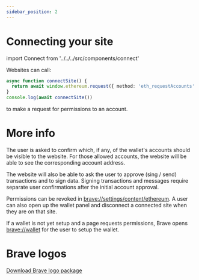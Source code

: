 ```yaml
---
sidebar_position: 2
---
```


# Connecting your site

import Connect from '../../../src/components/connect'

Websites can call:

```ts
async function connectSite() {
  return await window.ethereum.request({ method: 'eth_requestAccounts' })
}
console.log(await connectSite())
```

<Connect/>

to make a request for permissions to an account.

# More info
The user is asked to confirm which, if any, of the wallet's accounts should be visible to the website.
For those allowed accounts, the website will be able to see the corresponding account address.

The website will also be able to ask the user to approve (sing / send) transactions and to sign data.
Signing transactions and messages require separate user confirmations after the initial account approval.

Permissions can be revoked in [brave://settings/content/ethereum](brave://settings/content/ethereum).
A user can also open up the wallet panel and disconnect a connected site when they are on that site.

If a wallet is not yet setup and a page requests permissions, Brave opens [brave://wallet](brave://wallet) for the user to setup the wallet.

# Brave logos

<a href='https://brave.com/static-assets/files/Brave-Logo-Package.zip'>Download Brave logo package</a>
